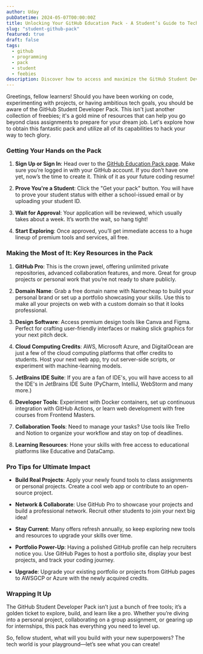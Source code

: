 ```yaml
---
author: Uday
pubDatetime: 2024-05-07T00:00:00Z
title: Unlocking Your GitHub Education Pack - A Student’s Guide to Tech Superpowers
slug: "student-github-pack"
featured: true
draft: false
tags:
  - github
  - programming
  - pack
  - student
  - feebies
description: Discover how to access and maximize the GitHub Student Developer Pack, using premium tools and resources to build projects, showcase skills, and excel in tech.
---
```


Greetings, fellow learners! Should you have been working on code, experimenting with projects, or having ambitious tech goals, you should be aware of the GitHub Student Developer Pack. This isn't just another collection of freebies; it's a gold mine of resources that can help you go beyond class assignments to prepare for your dream job. Let's explore how to obtain this fantastic pack and utilize all of its capabilities to hack your way to tech glory.

### Getting Your Hands on the Pack

1. **Sign Up or Sign In**: Head over to the [GitHub Education Pack page](https://education.github.com/pack). Make sure you’re logged in with your GitHub account. If you don’t have one yet, now’s the time to create it. Think of it as your future coding resume!

2. **Prove You're a Student**: Click the "Get your pack" button. You will have to prove your student status with either a school-issued email or by uploading your student ID.

3. **Wait for Approval**: Your application will be reviewed, which usually takes about a week. It’s worth the wait, so hang tight!

4. **Start Exploring**: Once approved, you’ll get immediate access to a huge lineup of premium tools and services, all free.

### Making the Most of It: Key Resources in the Pack

1. **GitHub Pro**: This is the crown jewel, offering unlimited private repositories, advanced collaboration features, and more. Great for group projects or personal work that you’re not ready to share publicly.

2. **Domain Name**: Grab a free domain name with Namecheap to build your personal brand or set up a portfolio showcasing your skills. Use this to make all your projects on web with a custom domain so that it looks professional.

3. **Design Software**: Access premium design tools like Canva and Figma. Perfect for crafting user-friendly interfaces or making slick graphics for your next pitch deck.

4. **Cloud Computing Credits**: AWS, Microsoft Azure, and DigitalOcean are just a few of the cloud computing platforms that offer credits to students. Host your next web app, try out server-side scripts, or experiment with machine-learning models.

5. **JetBrains IDE Suite**: If you are a fan of IDE's, you will have access to all the IDE's in JetBrains IDE Suite (PyCharm, IntelliJ, WebStorm and many more.)

6. **Developer Tools**: Experiment with Docker containers, set up continuous integration with GitHub Actions, or learn web development with free courses from Frontend Masters.

7. **Collaboration Tools**: Need to manage your tasks? Use tools like Trello and Notion to organize your workflow and stay on top of deadlines.

8. **Learning Resources**: Hone your skills with free access to educational platforms like Educative and DataCamp.

### Pro Tips for Ultimate Impact

- **Build Real Projects**: Apply your newly found tools to class assignments or personal projects. Create a cool web app or contribute to an open-source project.

- **Network & Collaborate**: Use GitHub Pro to showcase your projects and build a professional network. Recruit other students to join your next big idea!

- **Stay Current**: Many offers refresh annually, so keep exploring new tools and resources to upgrade your skills over time.

- **Portfolio Power-Up**: Having a polished GitHub profile can help recruiters notice you. Use GitHub Pages to host a portfolio site, display your best projects, and track your coding journey.

- **Upgrade**: Upgrade your existing portfolio or projects from GitHub pages to AWSGCP or Azure with the newly acquired credits.

### Wrapping It Up

The GitHub Student Developer Pack isn’t just a bunch of free tools; it’s a golden ticket to explore, build, and learn like a pro. Whether you’re diving into a personal project, collaborating on a group assignment, or gearing up for internships, this pack has everything you need to level up.

So, fellow student, what will you build with your new superpowers? The tech world is your playground—let’s see what you can create!
